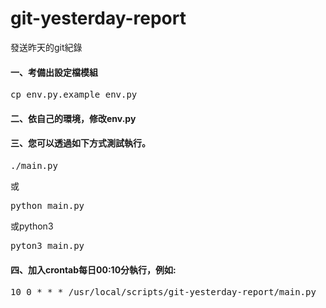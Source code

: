 # git-yesterday-report
發送昨天的git紀錄

#### 一、考備出設定檔模組
<pre>
cp env.py.example env.py
</pre>
#### 二、依自己的環境，修改env.py

#### 三、您可以透過如下方式測試執行。
<pre>./main.py</pre>
或
<pre>python main.py</pre>
或python3
<pre>pyton3 main.py</pre>

#### 四、加入crontab每日00:10分執行，例如:
<pre>
10 0 * * * /usr/local/scripts/git-yesterday-report/main.py
</pre>
